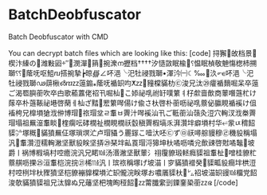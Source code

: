 # BatchDeobfuscator
Batch Deobfuscator with CMD


You can decrypt batch files which are looking like this:
 [code]
 挦獬਍敀档⁯景⁦਍楔汴⁥縥の਍潍敤㘠ⰰ″਍潣潬⁲䈰਍捥潨ന攊档⁯††††汐慥敳眠楡⹴⸮愠眠楨敬䰠慯楤杮搠瑡⁡⸮⸮਍䕃呒呕䱉ⴠ⁦搭捥摯⁥┢晾∰∠吥浥╰汜牡祲戮瑡•渾汵㈠☾‱਍汣൳∊吥浥╰汜牡祲戮瑡ഢ䔊楸൴ⴊⴭⴭ䕂䥇⁎䕃呒䙉䍉呁ⵅⴭⴭ਍䝑橖䝡朸㉢浚兄汰㉙癨䙉䵂啒呆卒䕂ご渴䍖䑂䕔吹卒甴歌䕆䕒佬祒卂啒杣਍こ婖祕啂祔䍂噗䉂ㅕ杍歑啬歕商䕉噆䕖杧け䔹卒朴䕖䩨祕塂啓䔵ㅔ杣ざ䵬਍䍔䉂噖偒け偸さ杕啓朴䕔呖祕啂䕓佖䑉睍䙉䙎け伹䙒桍兄橰塤獊浌㑖博瑁਍祣瑁坌ㄹ䡤ㅂ䍤汁噖䙎汕卂ご䩚䕔汕䕘灸浢穴䡘汊浌桊䍤瑁塌祖䍢潂䡤睒਍楏瘸呍硣橌祉橌睍橌祅䍍稹䍤椵塙乑湃灒坢癖塤村华⭁䝉ㄵ䅢䬰䝣㌹塚穊਍䝡獖䍢佂塚瑣塓汒卢瑁䝕う䍡䥂こ噎汏呸㉢ず㉤祆噚䑸䝢穆㉣穖䝘稱塌汎਍䡤灒浢穤䡘潎坚獸䝘眹坚挵㉙琹坢畆䍚瑁浖獆坤杕噊呖噒兊歕䜹啓䙸噊䵸਍坡爵ㅣ祸博椵塙村啌癚浣汎兄睰㍢汤湣潎坚獸䕉氵祤䨱䝤瑖䡕癊䝣祖䡤杫਍噌桂䝤杧䕓䑴呖捰㉕洹䡤桤浣捖㉑桸㍣汎ㅣ瑸祣稱塚げ坡渵ㅣ穸䝡獖䙢癸਍䝣畖䝘癎坢栱浢村啌栵坢杕䝒獖坚桤䝤䙖䝥橖塤汒䍉儱浣眹塚お噥㕒䝣杕਍㍕祒坡渵䍉䜱㍢橊党䬰浚欹䝡獖䝣祖兄汰䝥ぬ兄䕰坚杷塊眴䅉䬰਍ⴭⴭ䔭䑎䌠剅䥔䥆䅃䕔ⴭⴭഭ
 [/code]
